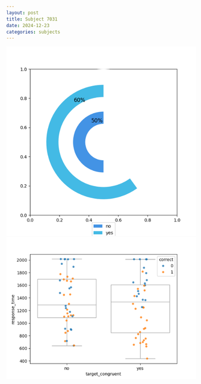 ```yaml
---
layout: post
title: Subject 7031
date: 2024-12-23
categories: subjects
---
```


![](data/7031/run-5/7031_accuracy_target_congruence.png)
![](data/7031/run-5/7031_rt_congruence.png)

